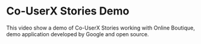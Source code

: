 # Co-UserX Stories Demo

This video show a demo of Co-UserX Stories working with Online Boutique, demo application developed by Google and open source.

